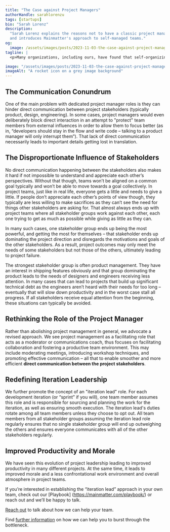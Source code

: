```yaml
---
title: "The Case against Project Managers"
authorHandle: sarahlorenzu
tags: [startups]
bio: "Sarah Lorenz"
description:
  "Sarah Lorenz explains the reasons not to have a classic project manager role
  and introduces Mainmatter's approach to self-managed teams."
og:
  image: /assets/images/posts/2023-11-03-the-case-against-project-managers/og-image.jpg
tagline: |
  <p>Many organizations, including ours, have found that self-organizing teams that are aligned on a common goal and push towards that together, are more efficient and productive than the ones with classic, top-down management. In this article, we explore the reasons behind that believe and the negative impacts that a classic project manager role can have on productivity, quality, and morale.</p>

image: "/assets/images/posts/2023-11-03-the-case-against-project-managers/header-visual.jpg"
imageAlt: "A rocket icon on a grey image background"
---
```


## The Communication Conundrum

One of the main problem with dedicated project manager roles is they can hinder
direct communication between project stakeholders (typically product, design,
engineering). In some cases, project managers would even deliberately block
direct interaction in an attempt to "protect" team members from external
influences in order to allow them to focus better (as in, “developers should
stay in the flow and write code – talking to a product manager will only
interrupt them”). That lack of direct communication necessarily leads to
important details getting lost in translation.

## The Disproportionate Influence of Stakeholders

No direct communication happening between the stakeholders also makes it hard if
not impossible to understand and appreciate each other’s perspectives. Without
that though, teams won’t be aligned on a common goal typically and won’t be able
to move towards a goal collectively. In project teams, just like in real life,
everyone gets a little and needs to give a little. If people don’t appreciate
each other’s points of view though, they typically are less willing to make
sacrifices as they can’t see the need for things other stakeholders are asking
for. That almost always ends up with project teams where all stakeholder groups
work against each other, each one trying to get as much as possible while giving
as little as they can.

In many such cases, one stakeholder group ends up being the most powerful, and
getting the most for themselves – that stakeholder ends up dominating the
project direction and disregards the motivations and goals of the other
stakeholders. As a result, project outcomes may only meet the needs of some
stakeholders but not those of the others, ultimately leading to project failure.

The strongest stakeholder group is often product management. They have an
interest in shipping features obviously and that group dominating the product
leads to the needs of designers and engineers receiving less attention. In many
cases that can lead to projects that build up significant technical debt as the
engineers aren’t heard with their needs for too long – eventually that will slow
down productivity and in the worst case stall all progress. If all stakeholders
receive equal attention from the beginning, these situations can typically be
avoided.

## Rethinking the Role of the Project Manager

Rather than abolishing project management in general, we advocate a revised
approach. We see project management as a facilitating role that acts as a
moderator or communications coach, thus focuses on facilitating collaboration
and fostering a productive team environment. This may include moderating
meetings, introducing workshop techniques, and promoting effective communication
– all that to enable smoother and more efficient **direct communication between
the project stakeholders**.

## Redefining Iteration Leadership

We further promote the concept of an "iteration lead" role. For each development
iteration (or “sprint” if you will), one team member assumes this role and is
responsible for sourcing and planning the work for the iteration, as well as
ensuring smooth execution. The iteration lead's duties rotate among all team
members unless they choose to opt out. All team members from all stakeholder
groups assuming the iteration lead role regularly ensures that no single
stakeholder group will end up outweighing the others and ensures everyone
communicates with all of the other stakeholders regularly.

## Improved Productivity and Morale

We have seen this evolution of project leadership leading to improved
productivity in many different projects. At the same time, it leads to improved
morale and a less confrontational work environment and overall atmosphere in
project teams.

If you’re interested in establishing the “iteration lead” approach in your own
team, check out our [Playbook] (https://mainmatter.com/playbook/) or reach out
and we’ll be happy to talk.

[Reach out](https://mainmatter.com/contact/) to talk about how we can help your
team.

Find [further information](https://mainmatter.com/startups/) on how we can help
you to burst through the bottleneck.
